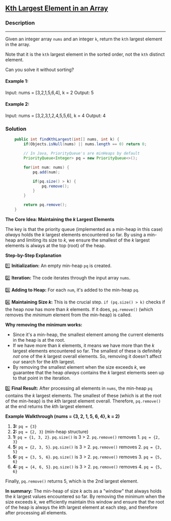 ## [Kth Largest Element in an Array](https://leetcode.com/problems/kth-largest-element-in-an-array/description/)

### Description
---
Given an integer array `nums` and an integer `k`, return the `kth` largest element in the array.

Note that it is the `kth` largest element in the sorted order, not the `kth` distinct element.

Can you solve it without sorting?

#### Example 1:

Input: nums = [3,2,1,5,6,4], k = 2
Output: 5

#### Example 2:

Input: nums = [3,2,3,1,2,4,5,5,6], k = 4
Output: 4

### Solution

```java
    public int findKthLargest(int[] nums, int k) {
        if(Objects.isNull(nums) || nums.length == 0) return 0;

        // In Java, PriorityQueue's are minHeaps by default
        PriorityQueue<Integer> pq = new PriorityQueue<>();

        for(int num: nums) {
            pq.add(num);

            if(pq.size() > k) {
                pq.remove();
            }
        }

        return pq.remove();
    }
```

**The Core Idea: Maintaining the *k* Largest Elements**

The key is that the priority queue (implemented as a min-heap in this case) *always* holds the *k* largest elements encountered so far. By using a min-heap and limiting its size to *k*, we ensure the smallest of the *k* largest elements is always at the top (root) of the heap.

**Step-by-Step Explanation**

:one: **Initialization:** An empty min-heap `pq` is created.

:two: **Iteration:** The code iterates through the input array `nums`.

:three: **Adding to Heap:** For each `num`, it's added to the min-heap `pq`.

:four: **Maintaining Size *k*:** This is the crucial step. `if (pq.size() > k)` checks if the heap now has more than *k* elements. If it does, `pq.remove()` (which removes the *minimum* element from the min-heap) is called.

**Why removing the minimum works:**

*   Since it's a min-heap, the smallest element among the current elements in the heap is at the root.
*   If we have more than *k* elements, it means we have more than the *k* largest elements encountered so far. The smallest of these is definitely *not* one of the *k* largest overall elements. So, removing it doesn't affect our search for the *k*th largest.
*   By removing the smallest element when the size exceeds *k*, we guarantee that the heap *always* contains the *k* largest elements seen up to that point in the iteration.

:five: **Final Result:** After processing all elements in `nums`, the min-heap `pq` contains the *k* largest elements. The smallest of these (which is at the root of the min-heap) is the *k*th largest element overall. Therefore, `pq.remove()` at the end returns the *k*th largest element.

**Example Walkthrough (nums = {3, 2, 1, 5, 6, 4}, k = 2)**

1.  **3:** `pq = {3}`
2.  **2:** `pq = {2, 3}` (min-heap structure)
3.  **1:** `pq = {1, 3, 2}`. `pq.size()` is 3 > 2. `pq.remove()` removes 1. `pq = {2, 3}`
4.  **5:** `pq = {2, 3, 5}`. `pq.size()` is 3 > 2. `pq.remove()` removes 2. `pq = {3, 5}`
5.  **6:** `pq = {3, 5, 6}`. `pq.size()` is 3 > 2. `pq.remove()` removes 3. `pq = {5, 6}`
6.  **4:** `pq = {4, 6, 5}`. `pq.size()` is 3 > 2. `pq.remove()` removes 4. `pq = {5, 6}`

Finally, `pq.remove()` returns 5, which is the 2nd largest element.

**In summary:** The min-heap of size *k* acts as a "window" that always holds the *k* largest values encountered so far. By removing the minimum when the size exceeds *k*, we efficiently maintain this window and ensure that the root of the heap is always the *k*th largest element at each step, and therefore after processing all elements.
